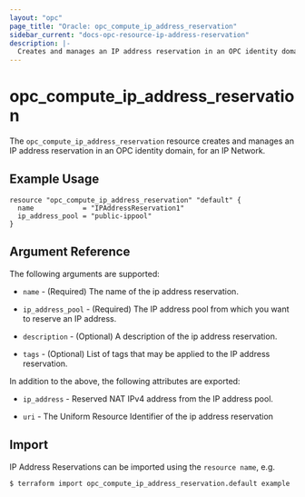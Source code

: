 ```yaml
---
layout: "opc"
page_title: "Oracle: opc_compute_ip_address_reservation"
sidebar_current: "docs-opc-resource-ip-address-reservation"
description: |-
  Creates and manages an IP address reservation in an OPC identity domain for an IP Network.
---
```


# opc\_compute\_ip\_address\_reservation

The ``opc_compute_ip_address_reservation`` resource creates and manages an IP address reservation in an OPC identity domain, for an IP Network.

## Example Usage

```hcl
resource "opc_compute_ip_address_reservation" "default" {
  name            = "IPAddressReservation1"
  ip_address_pool = "public-ippool"
}
```

## Argument Reference

The following arguments are supported:

* `name` - (Required) The name of the ip address reservation.

* `ip_address_pool` - (Required) The IP address pool from which you want to reserve an IP address.

* `description` - (Optional) A description of the ip address reservation.

* `tags` - (Optional) List of tags that may be applied to the IP address reservation.

In addition to the above, the following attributes are exported:

* `ip_address` - Reserved NAT IPv4 address from the IP address pool.

* `uri` - The Uniform Resource Identifier of the ip address reservation

## Import

IP Address Reservations can be imported using the `resource name`, e.g.

```shell
$ terraform import opc_compute_ip_address_reservation.default example
```
